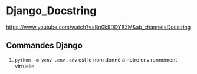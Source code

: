 # Django_Docstring
 https://www.youtube.com/watch?v=Bn0k9DDYBZM&ab_channel=Docstring


## Commandes Django

1. `python -m venv .env`
`.env` est le nom donné à notre environnement virtuelle